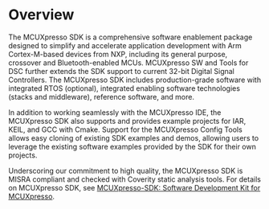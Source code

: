 # Overview

The MCUXpresso SDK is a comprehensive software enablement package designed to simplify and accelerate application development with Arm Cortex-M-based devices from NXP, including its general purpose, crossover and Bluetooth-enabled MCUs. MCUXpresso SW and Tools for DSC further extends the SDK support to current 32-bit Digital Signal Controllers. The MCUXpresso SDK includes production-grade software with integrated RTOS \(optional\), integrated enabling software technologies \(stacks and middleware\), reference software, and more.

In addition to working seamlessly with the MCUXpresso IDE, the MCUXpresso SDK also supports and provides example projects for IAR, KEIL, and GCC with Cmake. Support for the MCUXpresso Config Tools allows easy cloning of existing SDK examples and demos, allowing users to leverage the existing software examples provided by the SDK for their own projects.

Underscoring our commitment to high quality, the MCUXpresso SDK is MISRA compliant and checked with Coverity static analysis tools. For details on MCUXpresso SDK, see [MCUXpresso-SDK: Software Development Kit for MCUXpresso](https://www.nxp.com/design/software/development-software/mcuxpresso-software-and-tools-/mcuxpresso-softw%20re-development-kit-sdk:MCUXpresso-SDK).

